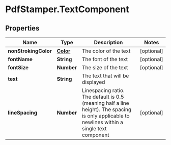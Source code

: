 # PdfStamper.TextComponent

## Properties
Name | Type | Description | Notes
------------ | ------------- | ------------- | -------------
**nonStrokingColor** | [**Color**](Color.md) | The color of the text | [optional] 
**fontName** | **String** | The font of the text | [optional] 
**fontSize** | **Number** | The size of the text | [optional] 
**text** | **String** | The text that will be displayed | 
**lineSpacing** | **Number** | Linespacing ratio. The default is 0.5 (meaning half a line height). The spacing is only applicable to newlines within a single text component | [optional] 


